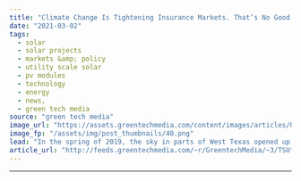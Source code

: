 ```yaml
---
title: "Climate Change Is Tightening Insurance Markets. That’s No Good for the Solar Industry"
date: "2021-03-02"
tags: 
  - solar
  - solar projects
  - markets &amp; policy
  - utility scale solar
  - pv modules
  - technology
  - energy
  - news,
  - green tech media
source: "green tech media"
image_url: "https://assets.greentechmedia.com/content/images/articles/Orsted_Permian_Energy_Solar_Texas_Utility_Scale_XL_Credit_Orsted.png"
image_fp: "/assets/img/post_thumbnails/40.png"
lead: "In the spring of 2019, the sky in parts of West Texas opened up, in some areas dropping hailstones as big as baseballs, according to the National Weather Service. Beyond cracking car windows and damaging rooftops, the hailstorm struck a 180-megawatt  ..."
article_url: "http://feeds.greentechmedia.com/~r/GreentechMedia/~3/TSUfIfe1zYY/climate-change-is-tightening-insurance-markets-thats-no-good-for-the-solar-industry"
---
```


---
